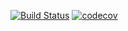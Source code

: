 [![Build Status](https://travis-ci.org/rodi0878/NNPTP20-2.svg?branch=master)](https://travis-ci.org/rodi0878/NNPTP20-2)
[![codecov](https://codecov.io/gh/rodi0878/NNPTP20-2/branch/master/graph/badge.svg)](https://codecov.io/gh/rodi0878/NNPTP20-2)

